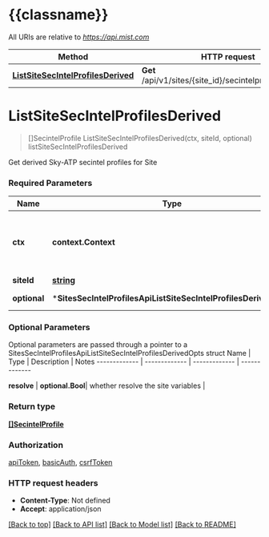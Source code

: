 # {{classname}}

All URIs are relative to *https://api.mist.com*

Method | HTTP request | Description
------------- | ------------- | -------------
[**ListSiteSecIntelProfilesDerived**](SitesSecIntelProfilesApi.md#ListSiteSecIntelProfilesDerived) | **Get** /api/v1/sites/{site_id}/secintelprofiles/derived | listSiteSecIntelProfilesDerived

# **ListSiteSecIntelProfilesDerived**
> []SecintelProfile ListSiteSecIntelProfilesDerived(ctx, siteId, optional)
listSiteSecIntelProfilesDerived

Get derived Sky-ATP secintel profiles for Site

### Required Parameters

Name | Type | Description  | Notes
------------- | ------------- | ------------- | -------------
 **ctx** | **context.Context** | context for authentication, logging, cancellation, deadlines, tracing, etc.
  **siteId** | [**string**](.md)|  | 
 **optional** | ***SitesSecIntelProfilesApiListSiteSecIntelProfilesDerivedOpts** | optional parameters | nil if no parameters

### Optional Parameters
Optional parameters are passed through a pointer to a SitesSecIntelProfilesApiListSiteSecIntelProfilesDerivedOpts struct
Name | Type | Description  | Notes
------------- | ------------- | ------------- | -------------

 **resolve** | **optional.Bool**| whether resolve the site variables | 

### Return type

[**[]SecintelProfile**](secintel_profile.md)

### Authorization

[apiToken](../README.md#apiToken), [basicAuth](../README.md#basicAuth), [csrfToken](../README.md#csrfToken)

### HTTP request headers

 - **Content-Type**: Not defined
 - **Accept**: application/json

[[Back to top]](#) [[Back to API list]](../README.md#documentation-for-api-endpoints) [[Back to Model list]](../README.md#documentation-for-models) [[Back to README]](../README.md)

